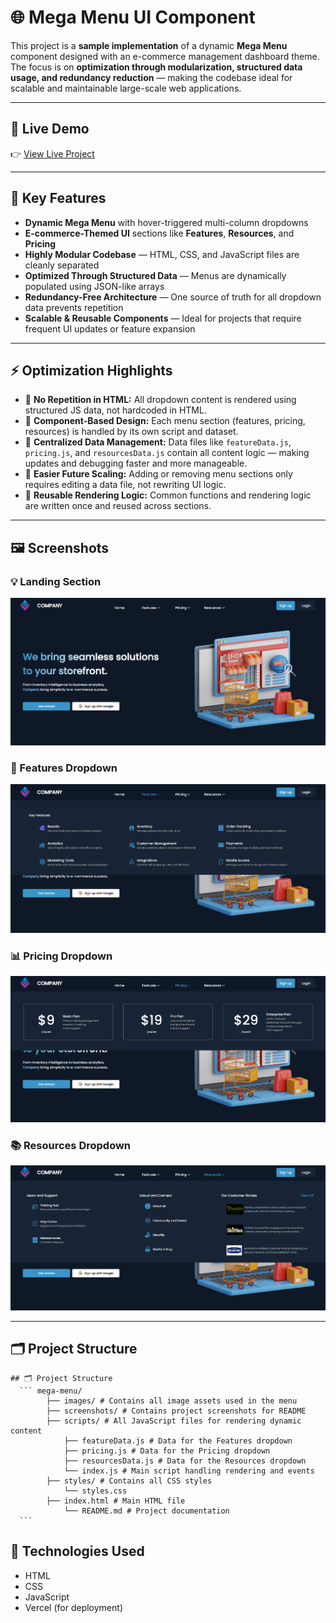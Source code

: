 # 🌐 Mega Menu UI Component

This project is a **sample implementation** of a dynamic **Mega Menu** component designed with an e-commerce management dashboard theme. The focus is on **optimization through modularization, structured data usage, and redundancy reduction** — making the codebase ideal for scalable and maintainable large-scale web applications.

---

## 🔗 Live Demo

👉 [View Live Project](https://mega-menu-two.vercel.app/)

---

## 🧩 Key Features

- **Dynamic Mega Menu** with hover-triggered multi-column dropdowns
- **E-commerce-Themed UI** sections like **Features**, **Resources**, and **Pricing**
- **Highly Modular Codebase** — HTML, CSS, and JavaScript files are cleanly separated
- **Optimized Through Structured Data** — Menus are dynamically populated using JSON-like arrays
- **Redundancy-Free Architecture** — One source of truth for all dropdown data prevents repetition
- **Scalable & Reusable Components** — Ideal for projects that require frequent UI updates or feature expansion

---

## ⚡ Optimization Highlights

- 🔁 **No Repetition in HTML:** All dropdown content is rendered using structured JS data, not hardcoded in HTML.
- 🧱 **Component-Based Design:** Each menu section (features, pricing, resources) is handled by its own script and dataset.
- 📁 **Centralized Data Management:** Data files like `featureData.js`, `pricing.js`, and `resourcesData.js` contain all content logic — making updates and debugging faster and more manageable.
- 🔄 **Easier Future Scaling:** Adding or removing menu sections only requires editing a data file, not rewriting UI logic.
- 🧩 **Reusable Rendering Logic:** Common functions and rendering logic are written once and reused across sections.

---

## 🖼️ Screenshots

### 💡 Landing Section
![Landing](./screenshots/img1.png)

### 🧮 Features Dropdown
![Features Dropdown](./screenshots/img2.png)

### 📊 Pricing Dropdown
![Pricing Dropdown](./screenshots/img3.png)

### 📚 Resources Dropdown
![Resources Dropdown](./screenshots/img4.png)

---

## 🗂️ Project Structure

<pre><code>## 🗂️ Project Structure 
  ``` mega-menu/ 
        ├── images/ # Contains all image assets used in the menu 
        ├── screenshots/ # Contains project screenshots for README
        ├── scripts/ # All JavaScript files for rendering dynamic content 
            ├── featureData.js # Data for the Features dropdown 
            ├── pricing.js # Data for the Pricing dropdown 
            ├── resourcesData.js # Data for the Resources dropdown  
            └── index.js # Main script handling rendering and events 
        ├── styles/ # Contains all CSS styles 
            └── styles.css 
        ├── index.html # Main HTML file 
            └── README.md # Project documentation 
  ``` </code></pre>

## 📌 Technologies Used

- HTML  
- CSS  
- JavaScript  
- Vercel (for deployment)  
